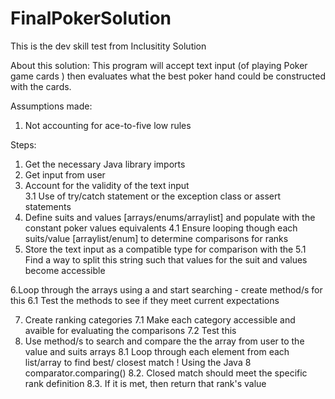 # FinalPokerSolution
This is the dev skill test from Inclusitity Solution

About this solution: This program will accept text input (of playing  Poker game cards ) then evaluates what the best poker hand could be constructed with the cards.

 
Assumptions made:

1. Not accounting for ace-to-five low rules



Steps:

1. Get the necessary  Java library  imports
2. Get  input from user  
3. Account for the validity of the  text input   
    3.1 Use of try/catch statement or the exception class or assert statements
4. Define suits and values [arrays/enums/arraylist] and populate with the constant poker values equivalents
    4.1 Ensure looping though each suits/value [arraylist/enum] to determine comparisons for ranks 
5. Store the text input as a compatible type for comparison with the 
  5.1 Find a way to split this string such that values for the suit and values become accessible

6.Loop through the arrays using a and start searching - create method/s for this
  6.1 Test the methods to see if they meet current expectations

7. Create ranking categories 
    7.1 Make each category accessible and avaible for evaluating the comparisons
       7.2 Test this
8. Use method/s to search and compare the the array from user to the value and suits arrays
    8.1 Loop through each element from each list/array to find best/ closest match 
          ! Using the Java 8 comparator.comparing() 
      8.2. Closed match should meet the specific rank definition
          8.3. If it is met, then return that rank's value
     

